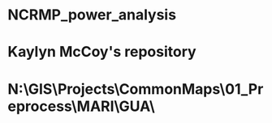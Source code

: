 # NCRMP_power_analysis
# Kaylyn McCoy's repository
# N:\GIS\Projects\CommonMaps\01_Preprocess\MARI\GUA\